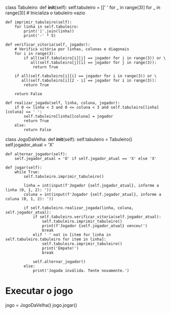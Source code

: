 class Tabuleiro:
    def __init__(self):
        self.tabuleiro = [[' ' for _ in range(3)] for _ in range(3)]  # Inicializa o tabuleiro vazio

    def imprimir_tabuleiro(self):
        for linha in self.tabuleiro:
            print('|'.join(linha))
            print('-' * 5)

    def verificar_vitoria(self, jogador):
        # Verifica vitória por linhas, colunas e diagonais
        for i in range(3):
            if all(self.tabuleiro[i][j] == jogador for j in range(3)) or \
               all(self.tabuleiro[j][i] == jogador for j in range(3)):
                return True

        if all(self.tabuleiro[i][i] == jogador for i in range(3)) or \
           all(self.tabuleiro[i][2 - i] == jogador for i in range(3)):
            return True

        return False

    def realizar_jogada(self, linha, coluna, jogador):
        if 0 <= linha < 3 and 0 <= coluna < 3 and self.tabuleiro[linha][coluna] == ' ':
            self.tabuleiro[linha][coluna] = jogador
            return True
        else:
            return False


class JogoDaVelha:
    def __init__(self):
        self.tabuleiro = Tabuleiro()
        self.jogador_atual = 'X'

    def alternar_jogador(self):
        self.jogador_atual = 'O' if self.jogador_atual == 'X' else 'X'

    def jogar(self):
        while True:
            self.tabuleiro.imprimir_tabuleiro()

            linha = int(input(f'Jogador {self.jogador_atual}, informe a linha (0, 1, 2): '))
            coluna = int(input(f'Jogador {self.jogador_atual}, informe a coluna (0, 1, 2): '))

            if self.tabuleiro.realizar_jogada(linha, coluna, self.jogador_atual):
                if self.tabuleiro.verificar_vitoria(self.jogador_atual):
                    self.tabuleiro.imprimir_tabuleiro()
                    print(f'Jogador {self.jogador_atual} venceu!')
                    break
                elif ' ' not in [item for linha in self.tabuleiro.tabuleiro for item in linha]:
                    self.tabuleiro.imprimir_tabuleiro()
                    print('Empate!')
                    break

                self.alternar_jogador()
            else:
                print('Jogada inválida. Tente novamente.')


# Executar o jogo
jogo = JogoDaVelha()
jogo.jogar()
